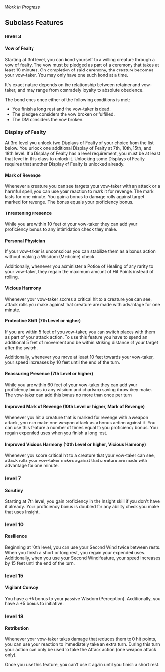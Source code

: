 *Work in Progress*

## Subclass Features

### level 3

#### Vow of Fealty

Starting at 3rd level, you can bond yourself to a willing creature through a vow of fealty.
The vow must be pledged as part of a ceremony that takes at least 10 minutes.
On completion of said ceremony, the creature becomes your vow-taker.
You may only have one such bond at a time.

It´s exact nature depends on the relationship between retainer and vow-taker, and may range from comradely loyalty to absolute obedience.

The bond ends once either of the following conditions is met:
- You finish a long rest and the vow-taker is dead.
- The pledgee considers the vow broken or fulfilled.
- The DM considers the vow broken.

### Display of Fealty
At 3rd level you unlock two Displays of Fealty of your choice from the list below.
You unlock one additional Display of Fealty at 7th, 10th, 15th, and 18th level.
If a Display of Fealty has a level requirement, you must be at least that level in this class to unlock it.
Unlocking some Displays of Fealty requires that another Display of Fealty is unlocked already.

#### Mark of Revenge
Whenever a creature you can see targets your vow-taker with an attack or a harmful spell, you can use your reaction to mark it for revenge.
The mark lasts for one minute. You gain a bonus to damage rolls against target marked for revenge. The bonus equals your proficiency bonus.

#### Threatening Presence
While you are within 10 feet of your vow-taker, they can add your proficiency bonus to any intimidation check they make.

#### Personal Physician
If your vow-taker is unconscious you can stabilize them as a bonus action without making a Wisdom (Medicine) check.

Additionally, whenever you administer a Potion of Healing of any rarity to your vow-taker, they regain the maximum amount of Hit Points instead of rolling.

#### Vicious Harmony
Whenever your vow-taker scores a critical hit to a creature you can see, attack rolls you make against that creature are made with advantage for one minute.

#### Protective Shift (7th Level or higher)
If you are within 5 feet of you vow-taker, you can switch places with them as part of your attack action. To use this feature you have to spend an additional 5 feet of movement and be within striking distance of your target after the switch.

Additionally, whenever you move at least 10 feet towards your vow-taker, your speed increases by 10 feet until the end of the turn.

#### Reassuring Presence (7th Level or higher)
While you are within 60 feet of your vow-taker they can add your proficiency bonus to any wisdom and charisma saving throw they make.
The vow-taker can add this bonus no more than once per turn.

#### Improved Mark of Revenge (10th Level or higher, Mark of Revenge)
Whenever you hit a creature that is marked for revenge with a weapon attack, you can make one weapon attack as a bonus action against it.
You can use this feature a number of times equal to you proficiency bonus. You regain expended uses when you finish a long rest.

#### Improved Vicious Harmony (10th Level or higher, Vicious Harmony)

Whenever you score critical hit to a creature that your vow-taker can see, attack rolls your vow-taker makes against that creature are made with advantage for one minute.


### level 7

#### Scrutiny
Starting at 7th level, you gain proficiency in the Insight skill if you don't have it already. Your proficiency bonus is doubled for any ability check you make that uses Insight.

### level 10

#### Resilience

Beginning at 10th level, you can use your Second Wind twice between rests. When you finish a short or long rest, you regain your expended uses.
Additionally, when you use your Second Wind feature, your speed increases by 15 feet until the end of the turn.

### level 15

#### Vigilant Convoy

You have a +5 bonus to your passive Wisdom (Perception).
Additionally, you have a +5 bonus to initiative.

### level 18

#### Retribution

Whenever your vow-taker takes damage that reduces them to 0 hit points, you can use your reaction to immediately take an extra turn.
During this turn your action can only be used to take the Attack action (one weapon attack only).

Once you use this feature, you can’t use it again until you finish a short rest.
